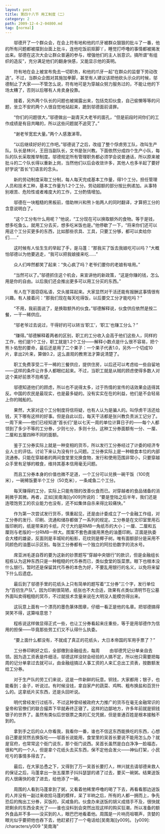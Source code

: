 ```yaml
---
layout: post
title: 第四十八节 用工制度（二）
category: 2
path: 2009-12-4-2-04800.md
tag: [normal]
---
```


　　邬德开了一个群众会，在会上符有地和他的爪牙被群众狠狠的批斗了一番，他的所有问题都被摆到台面上批斗，连他吃饭前抠脚丫，睡觉打呼噜的事情都被揭发出来。邬德在这次大会让群众普遍的参与，增强他们的主人翁意识。搞所谓“有组织的造反”，充分满足他们的翻身快感，又能显示他的英明。

　　符有地在会上被宣布免去一切职务，和他的爪牙一起“在群众的监督下劳动改造”。不过，当群众企图对其施加拳脚，甚至有人建议该把他砍头示众的时候，邬德制止了大家——不管怎么说，符有地可是为穿越众努力服务过的，不能让他的下场太糟了，否则以后哪有人肯卖身投靠。

　　接着，另外两个队长的问题也被揭露出来，包括克扣伙食，自己偷懒等等的问题，坐立不安的两个人很自觉地站起来，跪到邬德面前请罪。

　　“你们的问题很大，”邬德做出一副青天大老爷的面孔，“但是前段时间你们的工作成绩是有目共睹的，所以这些问题就不追究了。”

　　“谢老爷宽宏大量。”两个人感激涕零。

　　“以后继续好好的工作吧。”邬德说了之后，改组了整个俘虏劳工队，改叫生产队。队长是林兴，王田当副队长，文书是张兴教。下面依然分成四个生产小队，每队的队长采取推举制度。邬德规定所有管理职务都必须学会说普通话，所以原来被批斗的二个队长得以重新上岗，当然他们以后会收敛许多，其他人也多半起了要好好学说“首长”们语言的念头。

　　新的劳动制度采取工分制，每人每天完成基本工作量，得1个工分。担任管理人员和技术工种，基本工作量为1.2个工分。劳动超额的部分按比例递加。从事特别艰苦、危险性或者难度大的工作，工分酌情增加。

　　邬德在一块粗糙的黑板前，借助林兴和熊卜佑两人的同时翻译，才算把工分的含意说明白了。

　　“这个工分有什么用呢？”他说，“工分现在可以换取额外的食物。等于是钱，想多吃鱼么，就用工分去买，想多吃米饭也是。”他停歇了一下，“将来你们还可以用这个工分买更多的东西，比如那些农具、工具，只要工分够，都可以卖给你们……”

　　这时候有人怯生生的举起了手，是马蓬：“那我买了饭去我娘吃可以吗？”大概怕邬德以为他要逃走，“我可以把我娘接来吃……”

　　众人们哗然都笑了起来：“失心疯了吗？老爷们要你的老娘有啥用。”

　　“当然可以了。”邬德抓住这个机会，来宣讲他的新政策，“这是你赚的钱，怎么用是你的自由。以后我们还会推出更多可以用工分买的东西。”

　　有人在下面窃窃私语，交头接耳起来。大家显然对干活还能有报酬这事情很有兴趣。有人接着问：“那我们现在每天吃得饭，以后要交工分才能吃吗？”

　　“不用，我前面说了，是换取额外的伙食。”邬德解释说，伙食供应依然是按二餐，一干一稀供应。

　　“邬老爷过去说过，干得好的可以转当‘职工’，‘职工’也赚工分么？”

　　“赚得。”邬德解释着两者的区别，职工的工分收入会高于他们这些人，同样的工作，他们是1个工分，职工就是1.2个工分——解释小数点是什么很不容易，把个熊卜佑愁的要命，最后还是用了二个果子：一个果子代表1.0，另外一个切成10片，拿出2片来，算做0.2，这么直观的教育法才算说清楚了。

　　职工免费享受二干一稀的三餐供应，提供住房，以后还可以考虑给一些自留地——这样的条件让许多人都眼红起来。不过，当职工就是从贼的顾虑使得多数人对这个美好前景不抱希望。

　　邬德知道他们的顾虑，所以也不说得太多，过于热情的宣传的话效果会适得其反。中国的农民是最现实，也是最多疑的。没有实实在在的利益，他们是不会轻易上你的贼船的。

　　果然，大家对这个工分制度将信将疑，也有人认为是骗人的。叫俘虏干活还给钱，天下哪有这样的好事。但是自此以后，每天干活都是张兴教负责派工记分了。一周下来——他们已经知道“首长们”是以七天一周的单位计算日子的——每个人都领到了多少不等的工分券，少则七分，多则十分。这种工分券面额有一分、一厘、二厘和五厘四种不同的面额。

　　鉴于工分券实际上就是一种变相的货币，所以发行工分券经过了计委的经济专业人士的评估。讨论下来认为没有什么问题。工分券实际上是一种粮食本位的内部流通券。只能在穿越者的两间食堂里兑换食物，发行和使用范围非常小，只要穿越众手里有足够的粮食，维持其基本信用毫无问题。

　　而且工分券本身的价值也微不足道，一个工分可以兑换一碗干饭（100克米），一碗稀饭要半个工分（50克米），一条咸鱼二个工分。

　　每天赚得的工分，实际上只能有限的改善伙食而已。对穿越者的食品储备的消耗微乎其微。再者，正如[吴南海][y009]所说的：“要是登陆之后半年，我们还是连喂饱劳工的农业能力也没有，还不如集体自杀来得比较痛快。”

　　作为第一次尝试发行货币，慎重起见，还是由计委成立了一个金融工作组，对工分券的发行、印刷、流通和储存都做了一系列的规定。工分券是在文印室里用石版印刷的，纸是带来的卡纸，尺寸大约是RMB一角纸币的大小；一厘、二厘和五厘则与老版的一分RMB一样大。图案不套色直接用黑色的油墨印刷。正面是执委会大楼的雄姿，反面则是丰城轮的船影，花纹则是椰子树。唯有面额部分是采用不同颜色的油墨以示区别。每张工分券都有一个独立的阿拉伯数字的流水号。

　　席亚洲毛遂自荐的要为这新的钞票题写“穿越中央银行”的款识，但是金融组长程栋认为这种东西只是一种粗糙的代币券而已，类似食堂的饭菜票。眼下也根本没什么银行。暂时还是保留其代币券的本色为好，不要乱用银行的名义，以免将来留下什么后遗症。

　　最后到了邬德手里的花纸头上只有简单的题写着“工分券”三个字，发行单位为“百仞生产队”。因为印刷很简陋，纸张也不大合适，效果有点类似清明节在公墓外面叫卖得粗糙的冥币，不过就技术含量来说在大明没人能模仿得出来。

　　这玩意上面有一个漂亮的墨色篆体图章，仔细一看正是他的名章。把邬德搞得哭笑不得，这算啥意思？

　　程栋说这样做显得正式一些，也让工分券看起来庄重些，等于是用邬德作为信用的担保——毕竟那些劳工们又不认得什么执委。

　　“要上面什么都没有，不就成了真正的花纸头，大日本帝国的军用手票了？”

　　工分券印刷好之后，全部缴到金融组去，每周
　　由邬德凭记分单亲自去领。因为造工资表是件细活，邬德这样没财会经验的人搞不定，所以他只需要把每周的记分单拿过去就可以，由金融组搞过人事工资的人来汇总出工资表，按数额发给工分券。

　　对于生产队的劳工们来说，这是一件新鲜的玩意。铜钱，大家都用；银子，也能看到；金子，听说过。有时候没钱，拿自家产的蔬菜、鸡鸭、粗布换盐和百货什么的。这拿纸片买东西，还是头回听说。

　　明代曾经发行过纸币，不过这种曾经被政府大力推广的货币在毫无金融常识的皇帝和官僚们的联合撮弄下早就寿终正寝了。这样的边鄙地方，许多年前就是铜钱银子的世界了。虽然有类似后世银票之类的汇兑凭据，但是普通百姓是根本接触不到的。

　　拿到手之后的众人你看我，我看你一番，谁也不信这东西能换吃的东西，心想自己要是贸然去换饭吃——邬首长说能用，食堂里的吴首长要说不能用怎么办？就是官府，也常常这个衙门说东，那个衙门说西。吴首长虽然是白白净净一脸福态，很和气的一个人，但是拿个花纸头去买东西，保不定他会发火——神仙打架，小民吃亏的事情多得去了。

　　最后，在大家怂恿之下，又得到了万一吴首长要打人，林兴就去请邬德来救人的保证之后，马蓬拿出一张五厘票子抖抖瑟瑟的递了过去，要买一碗粥。结果送饭的人很痛快的收了进去，给他添了一碗。

　　周围的人看到马蓬拿到了粥，又看着他稀里呼噜的喝了下去，再看看那边送饭的人并没有一副过来收拾马蓬的模样，呆了半晌之后，所有的人都一拥而上，争先恐后的掏出工分券，买饭的，买咸鱼的。伙食办来送饭的胡义成措手不及，很快就把剩余的东西全卖光了——谁也没料到会突然出现这样的购买狂潮，所以准备的额外食品并不多——没买到的人，眼巴巴地看着他。周围是一片响亮咀嚼声，贪婪的眼光似乎要把他也吞下去，他赶紧打了一个电话给[吴南海][y009]。
[y009]: /characters/y009 "吴南海"
